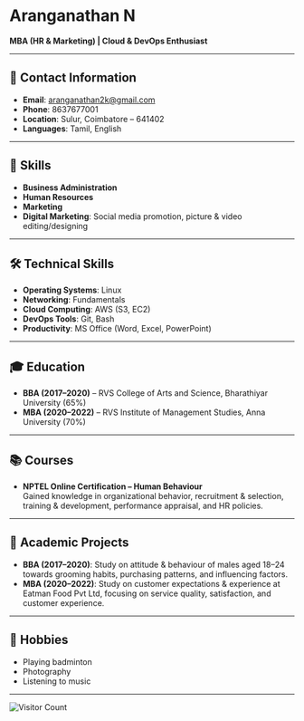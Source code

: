 # Aranganathan N

**MBA (HR & Marketing) | Cloud & DevOps Enthusiast**

---

## 📧 Contact Information

- **Email**: aranganathan2k@gmail.com
- **Phone**: 8637677001
- **Location**: Sulur, Coimbatore – 641402
- **Languages**: Tamil, English

---

## 💼 Skills

- **Business Administration**
- **Human Resources**
- **Marketing**
- **Digital Marketing**: Social media promotion, picture & video editing/designing

---

## 🛠 Technical Skills

- **Operating Systems**: Linux
- **Networking**: Fundamentals
- **Cloud Computing**: AWS (S3, EC2)
- **DevOps Tools**: Git, Bash
- **Productivity**: MS Office (Word, Excel, PowerPoint)

---

## 🎓 Education

- **BBA (2017–2020)** – RVS College of Arts and Science, Bharathiyar University (65%)
- **MBA (2020–2022)** – RVS Institute of Management Studies, Anna University (70%)

---

## 📚 Courses

- **NPTEL Online Certification – Human Behaviour**  
  Gained knowledge in organizational behavior, recruitment & selection, training & development, performance appraisal, and HR policies.

---

## 📂 Academic Projects

- **BBA (2017–2020)**: Study on attitude & behaviour of males aged 18–24 towards grooming habits, purchasing patterns, and influencing factors.
- **MBA (2020–2022)**: Study on customer expectations & experience at Eatman Food Pvt Ltd, focusing on service quality, satisfaction, and customer experience.

---

## 🎯 Hobbies

- Playing badminton
- Photography
- Listening to music

---

![Visitor Count](https://profile-counter.glitch.me/aranganathan2k/count.svg)
